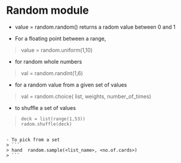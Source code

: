 # Random module

- value = random.random() returns a radom value between 0 and 1

- For a floating point between a range,
> value = random.uniform(1,10)

- for random whole numbers
> val = random.randint(1,6)

- for a random value from a given set of values
> val = random.choice( list, weights,  number_of_times)

- to shuffle a set of values
> ```
> deck = list(range(1,53))
> radom.shuffle(deck)
> ```
```

- To pick from a set
> ```
> hand  random.sample(<list_name>, <no.of.cards>)
> ```


```